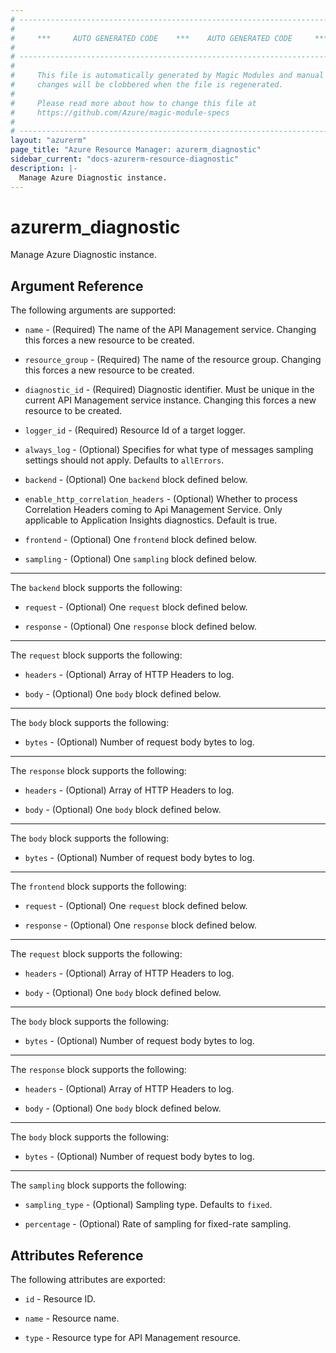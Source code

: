 ```yaml
---
# ----------------------------------------------------------------------------
#
#     ***     AUTO GENERATED CODE    ***    AUTO GENERATED CODE     ***
#
# ----------------------------------------------------------------------------
#
#     This file is automatically generated by Magic Modules and manual
#     changes will be clobbered when the file is regenerated.
#
#     Please read more about how to change this file at
#     https://github.com/Azure/magic-module-specs
#
# ----------------------------------------------------------------------------
layout: "azurerm"
page_title: "Azure Resource Manager: azurerm_diagnostic"
sidebar_current: "docs-azurerm-resource-diagnostic"
description: |-
  Manage Azure Diagnostic instance.
---
```


# azurerm_diagnostic

Manage Azure Diagnostic instance.


## Argument Reference

The following arguments are supported:

* `name` - (Required) The name of the API Management service. Changing this forces a new resource to be created.

* `resource_group` - (Required) The name of the resource group. Changing this forces a new resource to be created.

* `diagnostic_id` - (Required) Diagnostic identifier. Must be unique in the current API Management service instance. Changing this forces a new resource to be created.

* `logger_id` - (Required) Resource Id of a target logger.

* `always_log` - (Optional) Specifies for what type of messages sampling settings should not apply. Defaults to `allErrors`.

* `backend` - (Optional) One `backend` block defined below.

* `enable_http_correlation_headers` - (Optional) Whether to process Correlation Headers coming to Api Management Service. Only applicable to Application Insights diagnostics. Default is true.

* `frontend` - (Optional) One `frontend` block defined below.

* `sampling` - (Optional) One `sampling` block defined below.

---

The `backend` block supports the following:

* `request` - (Optional) One `request` block defined below.

* `response` - (Optional) One `response` block defined below.


---

The `request` block supports the following:

* `headers` - (Optional) Array of HTTP Headers to log.

* `body` - (Optional) One `body` block defined below.


---

The `body` block supports the following:

* `bytes` - (Optional) Number of request body bytes to log.

---

The `response` block supports the following:

* `headers` - (Optional) Array of HTTP Headers to log.

* `body` - (Optional) One `body` block defined below.


---

The `body` block supports the following:

* `bytes` - (Optional) Number of request body bytes to log.

---

The `frontend` block supports the following:

* `request` - (Optional) One `request` block defined below.

* `response` - (Optional) One `response` block defined below.


---

The `request` block supports the following:

* `headers` - (Optional) Array of HTTP Headers to log.

* `body` - (Optional) One `body` block defined below.


---

The `body` block supports the following:

* `bytes` - (Optional) Number of request body bytes to log.

---

The `response` block supports the following:

* `headers` - (Optional) Array of HTTP Headers to log.

* `body` - (Optional) One `body` block defined below.


---

The `body` block supports the following:

* `bytes` - (Optional) Number of request body bytes to log.

---

The `sampling` block supports the following:

* `sampling_type` - (Optional) Sampling type. Defaults to `fixed`.

* `percentage` - (Optional) Rate of sampling for fixed-rate sampling.

## Attributes Reference

The following attributes are exported:

* `id` - Resource ID.

* `name` - Resource name.

* `type` - Resource type for API Management resource.
